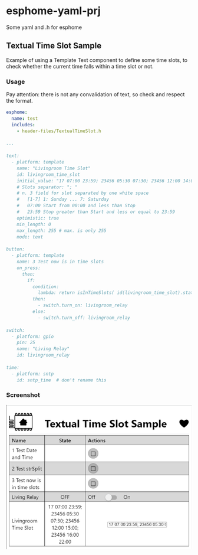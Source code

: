 # esphome-yaml-prj
Some yaml and .h for esphome

## Textual Time Slot Sample
Example of using a Template Text component to define some time slots, to check whether the current time falls within a time slot or not.

### Usage
Pay attention: there is not any convalidation of text, so check and respect the format.

```yaml
esphome:
  name: test
  includes:
    - header-files/TextualTimeSlot.h

...

text:
  - platform: template
    name: "Livingroom Time Slot"
    id: livingroom_time_slot
    initial_value: "17 07:00 23:59; 23456 05:30 07:30; 23456 12:00 14:00; 23456 16:00 22:00"
    # Slots separator: "; "
    # n. 3 field for slot separated by one white space
    #   [1-7] 1: Sunday ... 7: Saturday
    #   07:00 Start from 00:00 and less than Stop
    #   23:59 Stop greater than Start and less or equal to 23:59
    optimistic: true
    min_length: 0
    max_length: 255 # max. is only 255
    mode: text

button:
  - platform: template
    name: 3 Test now is in time slots
    on_press:
      then:
        if:
          condition:
            lambda: return isInTimeSlots( id(livingroom_time_slot).state );
          then:
            - switch.turn_on: livingroom_relay
          else:
            - switch.turn_off: livingroom_relay

switch:
  - platform: gpio
    pin: 25
    name: "Living Relay"
    id: livingroom_relay

time:
  - platform: sntp
    id: sntp_time  # don't rename this
```
### Screenshot
![screenshot](textual-time-slot-sample-screenshot.png)